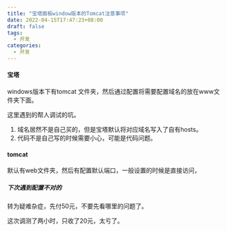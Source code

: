 ```yaml
---
title: "宝塔面板window版本的Tomcat注意事项"
date: 2022-04-15T17:47:23+08:00
draft: false
tags:
  - 开发
categories:
  - 开发
---
```


#### 宝塔

windows版本下有tomcat 文件夹，然后通过配置将需要配置域名的放在www文件夹下面。

这里遇到的帮人调试的坑。

1. 域名居然不是自己买的，但是宝塔默认将对应域名写入了自有hosts。
2. 代码不是自己写的时候需要小心，可能是代码问题。

#### tomcat

默认有web文件夹，然后有配置默认端口，一般设置的时候是直接访问，



##### 下次遇到配置不对的

转为疑难杂症，先付50元，不要先看哪里的问题了。

这次调测了两小时，只收了20元，太亏了。

